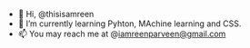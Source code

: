 - 👋 Hi, @thisisamreen
- 🌱 I’m currently learning Pyhton, MAchine learning and CSS.
- 📫 You may reach me at @iamreenparveen@gmail.com

<!---
thisisamreen/thisisamreen is a ✨ special ✨ repository because its `README.md` (this file) appears on your GitHub profile.
You can click the Preview link to take a look at your changes.
--->
